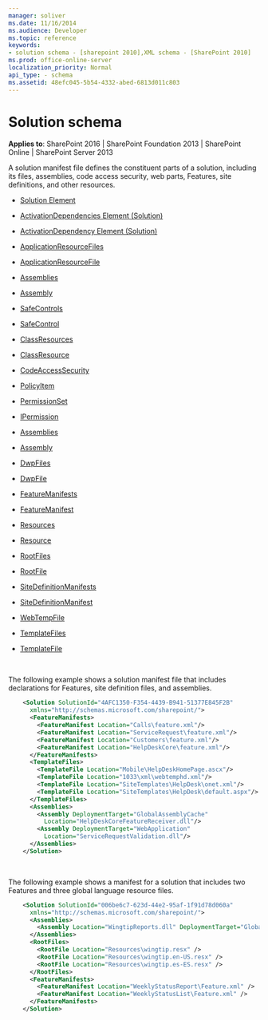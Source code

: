 ```yaml
---
manager: soliver
ms.date: 11/16/2014
ms.audience: Developer
ms.topic: reference
keywords:
- solution schema - [sharepoint 2010],XML schema - [SharePoint 2010]
ms.prod: office-online-server
localization_priority: Normal
api_type: - schema
ms.assetid: 48efc045-5b54-4332-abed-6813d011c803
---
```


# Solution schema

**Applies to**: SharePoint 2016 | SharePoint Foundation 2013 | SharePoint Online | SharePoint Server 2013

A solution manifest file defines the constituent parts of a solution, including its files, assemblies, code access security, web parts, Features, site definitions, and other resources.

- [Solution Element](solution-element-solution.md)

- [ActivationDependencies Element (Solution)](activationdependencies-element-solution.md)

- [ActivationDependency Element (Solution)](activationdependency-element-solution.md)

- [ApplicationResourceFiles](applicationresourcefiles-element-solution.md)

- [ApplicationResourceFile](applicationresourcefile-element-solution.md)

- [Assemblies](assemblies-element-solutionassemblies.md)

- [Assembly](assembly-element-solutionassemblies.md)

- [SafeControls](safecontrols-element-solution.md)

- [SafeControl](safecontrol-element-solution.md)

- [ClassResources](classresources-element-solution.md)

- [ClassResource](classresource-element-solution.md)

- [CodeAccessSecurity](codeaccesssecurity-element-solution.md)

- [PolicyItem](policyitem-element-solution.md)

- [PermissionSet](permissionset-element-solution.md)

- [IPermission](ipermission-element-solution.md)

- [Assemblies](assemblies-element-solutioncodeaccesssecurity.md)

- [Assembly](assembly-element-solutioncodeaccesssecurity.md)

- [DwpFiles](dwpfiles-element-solution.md)

- [DwpFile](dwpfile-element-solution.md)

- [FeatureManifests](featuremanifests-element-solution.md)

- [FeatureManifest](featuremanifest-element-solution.md)

- [Resources](resources-element-solution.md)

- [Resource](resource-element-solution.md)

- [RootFiles](rootfiles-element-solution.md)

- [RootFile](rootfile-element-solution.md)

- [SiteDefinitionManifests](sitedefinitionmanifests-element-solution.md)

- [SiteDefinitionManifest](sitedefinitionmanifest-element-solution.md)

- [WebTempFile](webtempfile-element-solution.md)

- [TemplateFiles](templatefiles-element-solution.md)

- [TemplateFile](templatefile-element-solution.md)

<br/>

The following example shows a solution manifest file that includes declarations for Features, site definition files, and assemblies.

```XML 
    <Solution SolutionId="4AFC1350-F354-4439-B941-51377E845F2B" 
      xmlns="http://schemas.microsoft.com/sharepoint/">
      <FeatureManifests>
        <FeatureManifest Location="Calls\feature.xml"/>
        <FeatureManifest Location="ServiceRequest\feature.xml"/>
        <FeatureManifest Location="Customers\feature.xml"/>
        <FeatureManifest Location="HelpDeskCore\feature.xml"/>
      </FeatureManifests>
      <TemplateFiles>
        <TemplateFile Location="Mobile\HelpDeskHomePage.ascx"/>
        <TemplateFile Location="1033\xml\webtemphd.xml"/>
        <TemplateFile Location="SiteTemplates\HelpDesk\onet.xml"/>
        <TemplateFile Location="SiteTemplates\HelpDesk\default.aspx"/>
      </TemplateFiles>
      <Assemblies>
        <Assembly DeploymentTarget="GlobalAssemblyCache"
          Location="HelpDeskCoreFeatureReceiver.dll"/>
        <Assembly DeploymentTarget="WebApplication"
          Location="ServiceRequestValidation.dll"/>
      </Assemblies>
    </Solution>
```

<br/>

The following example shows a manifest for a solution that includes two Features and three global language resource files.

```XML 
    <Solution SolutionId="006be6c7-623d-44e2-95af-1f91d78d060a"
      xmlns="http://schemas.microsoft.com/sharepoint/">
      <Assemblies>
        <Assembly Location="WingtipReports.dll" DeploymentTarget="GlobalAssemblyCache" />
      </Assemblies>
      <RootFiles>
        <RootFile Location="Resources\wingtip.resx" />
        <RootFile Location="Resources\wingtip.en-US.resx" />
        <RootFile Location="Resources\wingtip.es-ES.resx" />
      </RootFiles>
      <FeatureManifests>
        <FeatureManifest Location="WeeklyStatusReport\Feature.xml" />
        <FeatureManifest Location="WeeklyStatusList\Feature.xml" />
      </FeatureManifests>
    </Solution>
```



 



